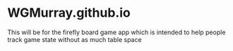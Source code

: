 # WGMurray.github.io
This will be for the firefly board game app which is intended to help people track game state without as much table space
